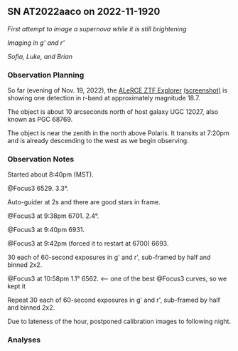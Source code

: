 ## SN AT2022aaco on 2022-11-1920

*First attempt to image a supernova while it is still brightening*

*Imaging in g' and r'*

*Sofia, Luke, and Brian*

### Observation Planning

So far (evening of Nov. 19, 2022), the [ALeRCE ZTF Explorer](https://alerce.online/object/ZTF22abtlbcn) [(screenshot)](./Screenshot-ALeRCE.png) is showing one detection in r-band at approximately magnitude 18.7.

The object is about 10 arcseconds north of host galaxy UGC 12027, also known as PGC 68769.

The object is near the zenith in the north above Polaris. It transits at 7:20pm and is already descending to the west as we begin observing.

### Observation Notes

Started about 8:40pm (MST).

@Focus3 6529. 3.3&deg;.

Auto-guider at 2s and there are good stars in frame.

@Focus3 at 9:38pm 6701. 2.4&deg;.

@Focus3 at 9:40pm 6931.

@Focus3 at 9:42pm (forced it to restart at 6700) 6693.

30 each of 60-second exposures in g' and r', sub-framed by half and binned 2x2.

@Focus3 at 10:58pm 1.1&deg; 6562. <-- one  of the best @Focus3 curves, so we kept it

Repeat 30 each of 60-second exposures in g' and r', sub-framed by half and binned 2x2.

Due to lateness of the hour, postponed calibration images to following night.

### Analyses
